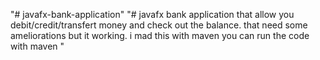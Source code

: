 "# javafx-bank-application" 
"# javafx bank application that allow you debit/credit/transfert money and check out the balance. that need some ameliorations but it working. i mad this with maven you can run the code with maven  " 
